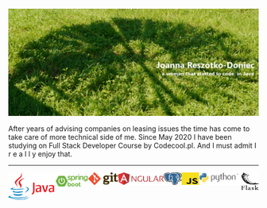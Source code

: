 
![alt text][logo]

[logo]: https://github.com/rivienne8/rivienne8/blob/main/logoMe2.jpg "Logo"

After years of advising companies  on leasing issues the time has come to take care of more technical side of me. Since May 2020
I have been studying on Full Stack Developer Course by Codecool.pl. And I must admit  I    r e a l l y   enjoy that.


*****
<div style="display: flex; marging-right: 2px; align-itmes: center; justify-content: center;" >
<img height="55" style="flex : 1"  src="https://github.com/rivienne8/rivienne8/blob/main/Java_horizontal.png" alt-text="java">
<img height="35" style="flex : 1; top: 15px;" src="https://github.com/rivienne8/rivienne8/blob/main/spring.png" alt-text="spring">
  <img height="25" style="flex : 1; top: 15px;" src="https://github.com/rivienne8/rivienne8/blob/main/git.png" alt-text="git">
  <img height="25" style="flex : 1; top: 15px;" src="https://github.com/rivienne8/rivienne8/blob/main/angular.png" alt-text="angular">
  <img height="25" style="flex : 1; top: 15px;" src="https://github.com/rivienne8/rivienne8/blob/main/postgres2.png" alt-text="postgres">
  <img height="25" style="flex : 1; top: 15px;" src="https://github.com/rivienne8/rivienne8/blob/main/js.png" alt-text="js">
  <img height="25" style="flex : 1; top: 15px;" src="https://github.com/rivienne8/rivienne8/blob/main/python.jpg" alt-text="python">
  <img height="35" style="flex : 1; top: 15px;" src="https://github.com/rivienne8/rivienne8/blob/main/flask.png" alt-text="flask">
                                                                                                            </div>
                                                                                                           


